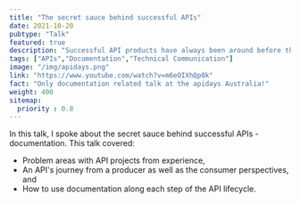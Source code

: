 ```yaml
---
title: "The secret sauce behind successful APIs"
date: 2021-10-20
pubtype: "Talk"
featured: true
description: "Successful API products have always been around before then, but we have all missed signs until 2020. What is the secret sauce behind successful APIs and their uptake?"
tags: ["APIs","Documentation","Technical Communication"]
image: "/img/apidays.png"
link: "https://www.youtube.com/watch?v=m6eOIXhQp0k"
fact: "Only documentation related talk at the apidays Australia!"
weight: 400
sitemap:
  priority : 0.8
---
```



In this talk, I spoke about the secret sauce behind successful APIs - documentation. This talk covered:

- Problem areas with API projects from experience,
- An API's journey from a producer as well as the consumer perspectives, and
- How to use documentation along each step of the API lifecycle.